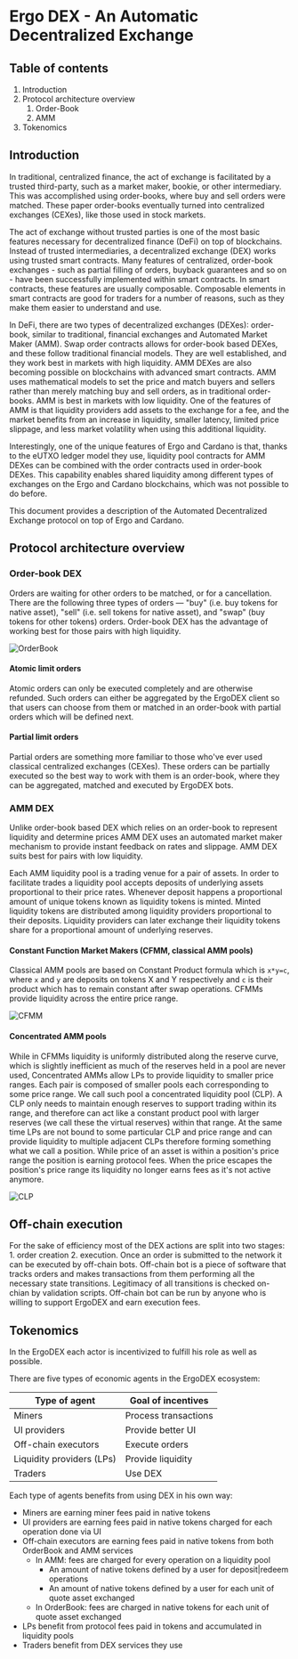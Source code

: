 # Ergo DEX - An Automatic Decentralized Exchange

## Table of contents
1. Introduction
2. Protocol architecture overview
   1. Order-Book
   2. AMM
3. Tokenomics

## Introduction

In traditional, centralized finance, the act of exchange is facilitated by a trusted third-party, such as a market maker, bookie, or other intermediary. This was accomplished using order-books, where buy and sell orders were matched. These paper order-books eventually turned into centralized exchanges (CEXes), like those used in stock markets.

The act of exchange without trusted parties is one of the most basic features necessary for decentralized finance (DeFi) on top of blockchains. Instead of trusted intermediaries, a decentralized exchange (DEX) works using trusted smart contracts. Many features of centralized, order-book exchanges - such as partial filling of orders, buyback guarantees and so on - have been successfully implemented within smart contracts. In smart contracts, these features are usually composable. Composable elements in smart contracts are good for traders for a number of reasons, such as they make them easier to understand and use. 

In DeFi, there are two types of decentralized exchanges (DEXes): order-book, similar to traditional, financial exchanges and Automated Market Maker (AMM). Swap order contracts allows for order-book based DEXes, and these follow traditional financial models. They are well established, and they work best in markets with high liquidity. AMM DEXes are also becoming possible on blockchains with advanced smart contracts. AMM uses mathematical models to set the price and match buyers and sellers rather than merely matching buy and sell orders, as in traditional order-books. AMM is best in markets with low liquidity. One of the features of AMM is that liquidity providers add assets to the exchange for a fee, and the market benefits from an increase in liquidity, smaller latency, limited price slippage, and less market volatility when using this additional liquidity.

Interestingly, one of the unique features of Ergo and Cardano is that, thanks to the eUTXO ledger model they use, liquidity pool contracts for AMM DEXes can be combined with the order contracts used in order-book DEXes. This capability enables shared liquidity among different types of exchanges on the Ergo and Cardano blockchains, which was not possible to do before. 

This document provides a description of the Automated Decentralized Exchange protocol on top of Ergo and Cardano.

## Protocol architecture overview

### Order-book DEX

Orders are waiting for other orders to be matched, or for a cancellation. There are the following three types of orders — "buy" (i.e. buy tokens for native asset), "sell" (i.e. sell tokens for native asset), and "swap" (buy tokens for other tokens) orders. Order-book DEX has the advantage of working best for those pairs with high liquidity.

![OrderBook](img/OrderBook.png)

#### Atomic limit orders

Atomic orders can only be executed completely and are otherwise refunded. Such orders can either be aggregated by the ErgoDEX client so that users can choose from them or matched in an order-book with partial orders which will be defined next.

#### Partial limit orders

Partial orders are something more familiar to those who've ever used classical centralized exchanges (CEXes). These orders can be partially executed so the best way to work with them is an order-book, where they can be aggregated, matched and executed by ErgoDEX bots.

### AMM DEX

Unlike order-book based DEX which relies on an order-book to represent liquidity and determine prices AMM DEX uses an automated market maker mechanism to provide instant feedback on rates and slippage. AMM DEX suits best for pairs with low liquidity.

Each AMM liquidity pool is a trading venue for a pair of assets. In order to facilitate trades a liquidity pool accepts deposits of underlying assets proportional to their price rates. Whenever deposit happens a proportional amount of unique tokens known as liquidity tokens is minted. Minted liquidity tokens are distributed among liquidity providers proportional to their deposits. Liquidity providers can later exchange their liquidity tokens share for a proportional amount of underlying reserves.

#### Constant Function Market Makers (CFMM, classical AMM pools)

Classical AMM pools are based on Constant Product formula which is `x*y=c`, where `x` and `y` are deposits on tokens X and Y respectively and `c` is their product which has to remain constant after swap operations. CFMMs provide liquidity across the entire price range.

![CFMM](img/CFMM.png)

#### Concentrated AMM pools

While in CFMMs liquidity is uniformly distributed along the reserve curve, which is slightly inefficient as much of the reserves held in a pool are never used, Concentrated AMMs allow LPs to provide liquidity to smaller price ranges. Each pair is composed of smaller pools each corresponding to some price range. We call such pool a concentrated liquidity pool (CLP). A CLP only needs to maintain enough reserves to support trading within its range, and therefore can act like a constant product pool with larger reserves (we call these the virtual reserves) within that range. At the same time LPs are not bound to some particular CLP and price range and can provide liquidity to multiple adjacent CLPs therefore forming something what we call a position. While price of an asset is within a position's price range the position is earning protocol fees. When the price escapes the position's price range its liquidity no longer earns fees as it's not active anymore.

![CLP](img/CLP.png)

## Off-chain execution

For the sake of efficiency most of the DEX actions are split into two stages: 1. order creation 2. execution. Once an order is submitted to the network it can be executed by off-chain bots. Off-chain bot is a piece of software that tracks orders and makes transactions from them performing all the necessary state transitions. Legitimacy of all transitions is checked on-chian by validation scripts. Off-chain bot can be run by anyone who is willing to support ErgoDEX and earn execution fees.

## Tokenomics

In the ErgoDEX each actor is incentivized to fulfill his role as well as possible.

There are five types of economic agents in the ErgoDEX ecosystem:

| Type of agent             | Goal of incentives         |
| ------------------------- | -------------------------- |
| Miners                    | Process transactions       |
| UI providers              | Provide better UI          |
| Off-chain executors       | Execute orders             |
| Liquidity providers (LPs) | Provide liquidity          |
| Traders                   | Use DEX                    |

Each type of agents benefits from using DEX in his own way:

* Miners are earning miner fees paid in native tokens
* UI providers are earning fees paid in native tokens charged for each operation done via UI
* Off-chain executors are earning fees paid in native tokens from both OrderBook and AMM services
  * In AMM: fees are charged for every operation on a liquidity pool
    * An amount of native tokens defined by a user for deposit|redeem operations
    * An amount of native tokens defined by a user for each unit of quote asset exchanged
  * In OrderBook: fees are charged in native tokens for each unit of quote asset exchanged
* LPs benefit from protocol fees paid in tokens and accumulated in liquidity pools
* Traders benefit from DEX services they use
